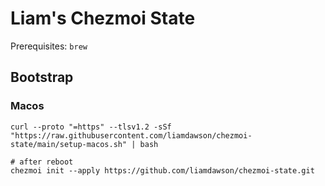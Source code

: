 # Liam's Chezmoi State

Prerequisites: `brew`

## Bootstrap

### Macos

```shell
curl --proto "=https" --tlsv1.2 -sSf "https://raw.githubusercontent.com/liamdawson/chezmoi-state/main/setup-macos.sh" | bash

# after reboot
chezmoi init --apply https://github.com/liamdawson/chezmoi-state.git
```

